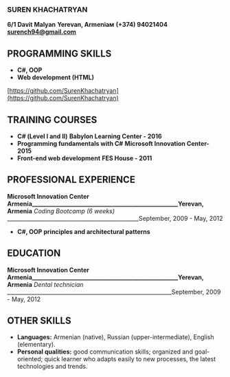 ### SUREN KHACHATRYAN

**6/1 Davit Malyan**
**Yerevan, Armeniaм**
**(+374) 94021404**
**surench94@gmail.com**
## PROGRAMMING SKILLS

- **C#, OOP**
- **Web development (HTML)**

 [https://github.com/SurenKhachatryan](https://github.com/SurenKhachatryan)
## TRAINING COURSES  

- **С# (Level I and II)**
 **Babylon Learning Center - 2016**                                                                             
- **Programming fundamentals with  C#**
**Microsoft Innovation Center- 2015**
- **Front-end web development**
**FES House - 2011**

## PROFESSIONAL EXPERIENCE 
**Microsoft Innovation Center Armenia___________________________________________________Yerevan, Armenia**
_Coding Bootcamp (6 weeks)_ ________________________________________________September, 2009 - May, 2012 
- **C#, OOP principles and architectural patterns**
## EDUCATION
**Microsoft Innovation Center Armenia___________________________________________________Yerevan, Armenia**
_Dental technician_ ____________________________________________________________September, 2009 - May, 2012
## OTHER SKILLS

- **Languages:** Armenian (native), Russian (upper-intermediate), English (elementary).
- **Personal qualities:** good communication skills; organized and goal-oriented; quick 
learner who adapts easily to new processes, the latest technologies and trends. 
